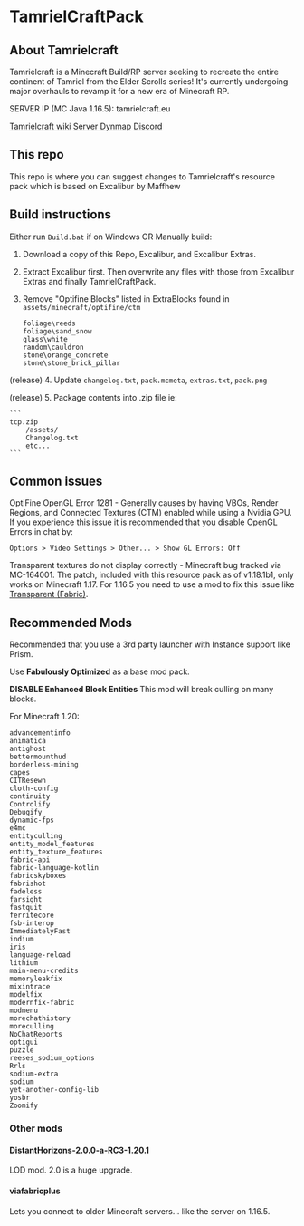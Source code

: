 # TamrielCraftPack
## About Tamrielcraft
Tamrielcraft is a Minecraft Build/RP server seeking to recreate the entire continent of Tamriel from the Elder Scrolls series! It's currently undergoing major overhauls to revamp it for a new era of Minecraft RP.

SERVER IP (MC Java 1.16.5): tamrielcraft.eu 

[Tamrielcraft wiki](https://wiki.tamrielcraft.eu/)
[Server Dynmap](map.tamrielcraft.eu/)
[Discord](https://discord.gg/ApShrYn)

## This repo
This repo is where you can suggest changes to Tamrielcraft's resource pack which is based on Excalibur by Maffhew

## Build instructions

Either run `Build.bat` if on Windows OR Manually build:

1. Download a copy of this Repo, Excalibur, and Excalibur Extras.

2. Extract Excalibur first. Then overwrite any files with those from Excalibur Extras and finally TamrielCraftPack. 

3. Remove "Optifine Blocks" listed in ExtraBlocks found in `assets/minecraft/optifine/ctm`

	```
	foliage\reeds
	foliage\sand_snow
	glass\white
	random\cauldron
	stone\orange_concrete
	stone\stone_brick_pillar
	```
(release) 4. Update `changelog.txt`, `pack.mcmeta`, `extras.txt`, `pack.png`

(release) 5. Package contents into .zip file ie:

	```
	tcp.zip
		/assets/
		Changelog.txt
		etc...
	```
	
## Common issues

OptiFine OpenGL Error 1281 - Generally causes by having VBOs, Render Regions, and Connected Textures (CTM) enabled while using a Nvidia GPU. If you experience this issue it is recommended that you disable OpenGL Errors in chat by:

`Options > Video Settings > Other... > Show GL Errors: Off`

Transparent textures do not display correctly - Minecraft bug tracked via MC-164001. The patch, included with this resource pack as of v1.18.1b1, only works on Minecraft 1.17. For 1.16.5 you need to use a mod to fix this issue like [Transparent (Fabric)](https://www.curseforge.com/minecraft/mc-mods/transparent).


## Recommended Mods

Recommended that you use a 3rd party launcher with Instance support like Prism.

Use **Fabulously Optimized** as a base mod pack.

**DISABLE Enhanced Block Entities**
	This mod will break culling on many blocks.

For Minecraft 1.20:
```
advancementinfo
animatica
antighost
bettermounthud
borderless-mining
capes
CITResewn
cloth-config
continuity
Controlify
Debugify
dynamic-fps
e4mc
entityculling
entity_model_features
entity_texture_features
fabric-api
fabric-language-kotlin
fabricskyboxes
fabrishot
fadeless
farsight
fastquit
ferritecore
fsb-interop
ImmediatelyFast
indium
iris
language-reload
lithium
main-menu-credits
memoryleakfix
mixintrace
modelfix
modernfix-fabric
modmenu
morechathistory
moreculling
NoChatReports
optigui
puzzle
reeses_sodium_options
Rrls
sodium-extra
sodium
yet-another-config-lib
yosbr
Zoomify
```


### Other mods

#### DistantHorizons-2.0.0-a-RC3-1.20.1

LOD mod. 2.0 is a huge upgrade.
	
#### viafabricplus
Lets you connect to older Minecraft servers... like the server on 1.16.5.
	